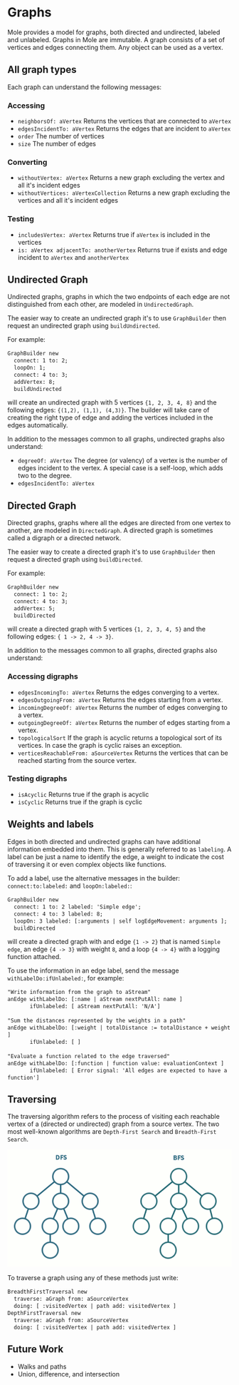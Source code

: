 # Graphs

Mole provides a model for graphs, both directed and undirected, labeled and
unlabeled. Graphs in Mole are immutable. A graph consists of a set of vertices
and edges connecting them. Any object can be used as a vertex.

## All graph types

Each graph can understand the following messages:

### Accessing

- `neighborsOf: aVertex` Returns the vertices that are connected to `aVertex`
- `edgesIncidentTo: aVertex` Returns the edges that are incident to `aVertex`
- `order` The number of vertices
- `size` The number of edges

### Converting

- `withoutVertex: aVertex` Returns a new graph excluding the vertex and all it's
  incident edges
- `withoutVertices: aVertexCollection` Returns a new graph excluding the vertices
  and all it's incident edges

### Testing

- `includesVertex: aVertex` Returns true if `aVertex` is included in the vertices
- `is: aVertex adjacentTo: anotherVertex` Returns true if exists and edge
  incident to `aVertex` and `anotherVertex`

## Undirected Graph

Undirected graphs, graphs in which the two endpoints of each edge are not
distinguished from each other, are modeled in `UndirectedGraph`.

The easier way to create an undirected graph it's to use `GraphBuilder` then
request an undirected graph using `buildUndirected`.

For example:

```smalltalk
GraphBuilder new
  connect: 1 to: 2;
  loopOn: 1;
  connect: 4 to: 3;
  addVertex: 8;
  buildUndirected
```

will create an undirected graph with 5 vertices `{1, 2, 3, 4, 8}` and the
following edges: `{(1,2), (1,1), (4,3)}`. The builder will take care of creating
the right type of edge and adding the vertices included in the edges automatically.

In addition to the messages common to all graphs, undirected graphs also understand:

- `degreeOf: aVertex` The degree (or valency) of a vertex is the number of
  edges incident to the vertex. A special case is a self-loop, which adds two
  to the degree.
- `edgesIncidentTo: aVertex`

## Directed Graph

Directed graphs, graphs where all the edges are directed from one vertex to
another, are modeled in `DirectedGraph`. A directed graph is sometimes called a
digraph or a directed network.

The easier way to create a directed graph it's to use `GraphBuilder` then request
a directed graph using `buildDirected`.

For example:

```smalltalk
GraphBuilder new
  connect: 1 to: 2;
  connect: 4 to: 3;
  addVertex: 5;
  buildDirected
```

will create a directed graph with 5 vertices `{1, 2, 3, 4, 5}` and the following
edges: `{ 1 -> 2, 4 -> 3}`.

In addition to the messages common to all graphs, directed graphs also understand:

### Accessing digraphs

- `edgesIncomingTo: aVertex` Returns the edges converging to a vertex.
- `edgesOutgoingFrom: aVertex` Returns the edges starting from a vertex.
- `incomingDegreeOf: aVertex` Returns the number of edges converging to a vertex.
- `outgoingDegreeOf: aVertex` Returns the number of edges starting from a vertex.
- `topologicalSort` If the graph is acyclic returns a topological sort of its
  vertices. In case the graph is cyclic raises an exception.
- `verticesReachableFrom: aSourceVertex` Returns the vertices that can be reached
  starting from the source vertex.

### Testing digraphs

- `isAcyclic` Returns true if the graph is acyclic
- `isCyclic` Returns true if the graph is cyclic

## Weights and labels

Edges in both directed and undirected graphs can have additional information
embedded into them. This is generally referred to as `labeling`. A label can be
just a name to identify the edge, a weight to indicate the cost of traversing it
or even complex objects like functions.

To add a label, use the alternative messages in the builder: `connect:to:labeled:`
and `loopOn:labeled:`:

```smalltalk
GraphBuilder new
  connect: 1 to: 2 labeled: 'Simple edge';
  connect: 4 to: 3 labeled: 8;
  loopOn: 3 labeled: [:arguments | self logEdgeMovement: arguments ];
  buildDirected
```

will create a directed graph with and edge `{1 -> 2}` that is named `Simple edge`,
an edge `{4 -> 3}` with weight `8`, and a loop `{4 -> 4}` with a logging function
attached.

To use the information in an edge label, send the message `withLabelDo:ifUnlabeled:`,
for example:

```smalltalk
"Write information from the graph to aStream"
anEdge withLabelDo: [:name | aStream nextPutAll: name ]
       ifUnlabeled: [ aStream nextPutAll: 'N/A']

"Sum the distances represented by the weights in a path"
anEdge withLabelDo: [:weight | totalDistance := totalDistance + weight ]
       ifUnlabeled: [ ]

"Evaluate a function related to the edge traversed"
anEdge withLabelDo: [:function | function value: evaluationContext ]
       ifUnlabeled: [ Error signal: 'All edges are expected to have a function']
```

## Traversing

The traversing algorithm refers to the process of visiting each reachable vertex
of a (directed or undirected) graph from a source vertex. The two most well-known
algorithms are `Depth-First Search` and `Breadth-First Search`.

![BFS vs DFS](dfsbfs.gif)

To traverse a graph using any of these methods just write:

```smalltalk
BreadthFirstTraversal new
  traverse: aGraph from: aSourceVertex
  doing: [ :visitedVertex | path add: visitedVertex ]
DepthFirstTraversal new
  traverse: aGraph from: aSourceVertex
  doing: [ :visitedVertex | path add: visitedVertex ]
```

## Future Work

- Walks and paths
- Union, difference, and intersection
